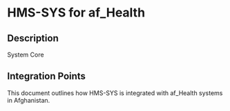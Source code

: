 # HMS-SYS for af_Health

## Description

System Core

## Integration Points

This document outlines how HMS-SYS is integrated with af_Health systems in Afghanistan.
